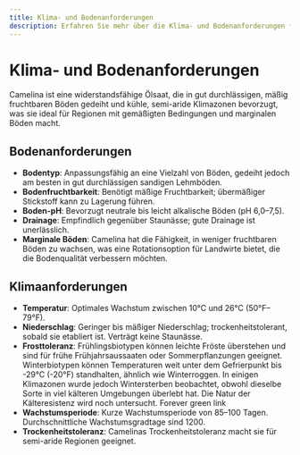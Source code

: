 ```yaml
---
title: Klima- und Bodenanforderungen
description: Erfahren Sie mehr über die Klima- und Bodenanforderungen für den Anbau von Camelina
---
```

# Klima- und Bodenanforderungen

Camelina ist eine widerstandsfähige Ölsaat, die in gut durchlässigen, mäßig fruchtbaren Böden gedeiht und kühle, semi-aride Klimazonen bevorzugt, was sie ideal für Regionen mit gemäßigten Bedingungen und marginalen Böden macht.

## Bodenanforderungen

- **Bodentyp**: Anpassungsfähig an eine Vielzahl von Böden, gedeiht jedoch am besten in gut durchlässigen sandigen Lehmböden.
- **Bodenfruchtbarkeit**: Benötigt mäßige Fruchtbarkeit; übermäßiger Stickstoff kann zu Lagerung führen.
- **Boden-pH**: Bevorzugt neutrale bis leicht alkalische Böden (pH 6,0–7,5).
- **Drainage**: Empfindlich gegenüber Staunässe; gute Drainage ist unerlässlich.
- **Marginale Böden**: Camelina hat die Fähigkeit, in weniger fruchtbaren Böden zu wachsen, was eine Rotationsoption für Landwirte bietet, die die Bodenqualität verbessern möchten.

## Klimaanforderungen

- **Temperatur**: Optimales Wachstum zwischen 10°C und 26°C (50°F–79°F).
- **Niederschlag**: Geringer bis mäßiger Niederschlag; trockenheitstolerant, sobald sie etabliert ist. Verträgt keine Staunässe.
- **Frosttoleranz**: Frühlingsbiotypen können leichte Fröste überstehen und sind für frühe Frühjahrsaussaaten oder Sommerpflanzungen geeignet. Winterbiotypen können Temperaturen weit unter dem Gefrierpunkt bis -29°C (-20°F) standhalten, ähnlich wie Winterroggen. In einigen Klimazonen wurde jedoch Wintersterben beobachtet, obwohl dieselbe Sorte in viel kälteren Umgebungen überlebt hat. Die Natur der Kälteresistenz wird noch untersucht. Forever green link
- **Wachstumsperiode**: Kurze Wachstumsperiode von 85–100 Tagen. Durchschnittliche Wachstumsgradtage sind 1200.
- **Trockenheitstoleranz**: Camelinas Trockenheitstoleranz macht sie für semi-aride Regionen geeignet.
